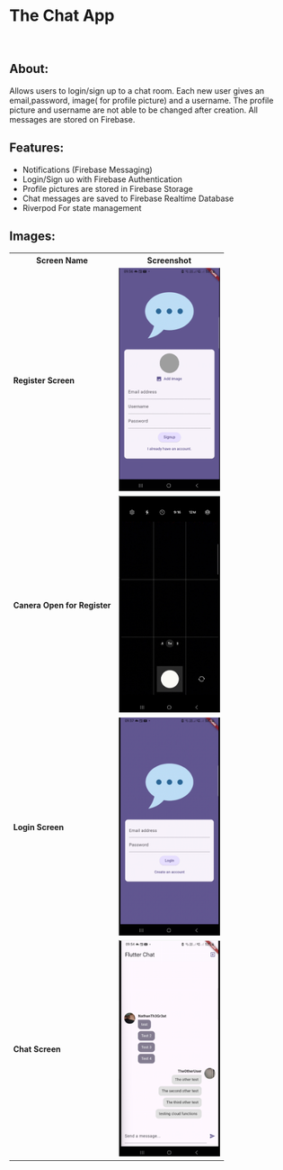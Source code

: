 # The Chat App
<br />

## About:
Allows users to login/sign up to a chat room. Each new user gives an email,password, image( for profile picture) and a username. The profile picture and username are not able to be changed after creation.
All messages are stored on Firebase.
## Features:
  - Notifications (Firebase Messaging)
  - Login/Sign uo with Firebase Authentication
  - Profile pictures are stored in Firebase Storage
  - Chat messages are saved to Firebase Realtime Database
  - Riverpod For state management
## Images: 
<table>
  <tr>
    <th>Screen Name</th>
    <th>Screenshot</th>
  </tr>
  <tr>
    <td><strong>Register Screen</strong></td>
    <td><img src="screenshots/signup_screen.png"  width="180"></td>
  </tr>
   <tr>
    <td><strong>Canera Open for Register</strong></td>
    <td><img src="screenshots/camera_open.png" width="180"></td>
  </tr>
  <tr>
    <td><strong>Login Screen</strong></td>
    <td><img src="screenshots/login_screen.png"  width="180"></td>
  </tr>
  <tr>
    <td><strong>Chat Screen</strong></td>
    <td><img src="screenshots/chat_screen.png" width="180"></td>
  </tr>
 
</table>



